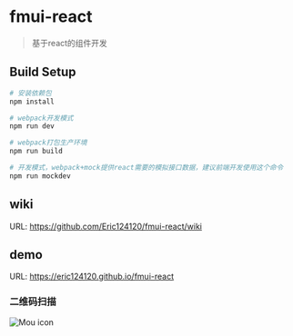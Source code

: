 # fmui-react

> 基于react的组件开发

## Build Setup

``` bash
# 安装依赖包
npm install

# webpack开发模式
npm run dev

# webpack打包生产环境
npm run build

# 开发模式，webpack+mock提供react需要的模拟接口数据，建议前端开发使用这个命令
npm run mockdev

```

## wiki

URL: https://github.com/Eric124120/fmui-react/wiki

## demo

URL: https://eric124120.github.io/fmui-react

### 二维码扫描


![Mou icon](https://eric124120.github.io/fmui-react/images/demo-url.png "二维码")


